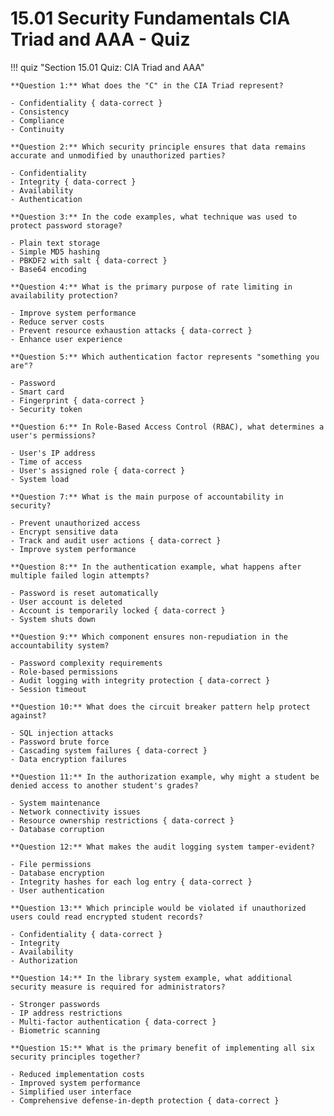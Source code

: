 # 15.01 Security Fundamentals CIA Triad and AAA - Quiz

!!! quiz "Section 15.01 Quiz: CIA Triad and AAA"

    **Question 1:** What does the "C" in the CIA Triad represent?

    - Confidentiality { data-correct }
    - Consistency
    - Compliance
    - Continuity

    **Question 2:** Which security principle ensures that data remains accurate and unmodified by unauthorized parties?

    - Confidentiality
    - Integrity { data-correct }
    - Availability
    - Authentication

    **Question 3:** In the code examples, what technique was used to protect password storage?

    - Plain text storage
    - Simple MD5 hashing
    - PBKDF2 with salt { data-correct }
    - Base64 encoding

    **Question 4:** What is the primary purpose of rate limiting in availability protection?

    - Improve system performance
    - Reduce server costs
    - Prevent resource exhaustion attacks { data-correct }
    - Enhance user experience

    **Question 5:** Which authentication factor represents "something you are"?

    - Password
    - Smart card
    - Fingerprint { data-correct }
    - Security token

    **Question 6:** In Role-Based Access Control (RBAC), what determines a user's permissions?

    - User's IP address
    - Time of access
    - User's assigned role { data-correct }
    - System load

    **Question 7:** What is the main purpose of accountability in security?

    - Prevent unauthorized access
    - Encrypt sensitive data
    - Track and audit user actions { data-correct }
    - Improve system performance

    **Question 8:** In the authentication example, what happens after multiple failed login attempts?

    - Password is reset automatically
    - User account is deleted
    - Account is temporarily locked { data-correct }
    - System shuts down

    **Question 9:** Which component ensures non-repudiation in the accountability system?

    - Password complexity requirements
    - Role-based permissions
    - Audit logging with integrity protection { data-correct }
    - Session timeout

    **Question 10:** What does the circuit breaker pattern help protect against?

    - SQL injection attacks
    - Password brute force
    - Cascading system failures { data-correct }
    - Data encryption failures

    **Question 11:** In the authorization example, why might a student be denied access to another student's grades?

    - System maintenance
    - Network connectivity issues
    - Resource ownership restrictions { data-correct }
    - Database corruption

    **Question 12:** What makes the audit logging system tamper-evident?

    - File permissions
    - Database encryption
    - Integrity hashes for each log entry { data-correct }
    - User authentication

    **Question 13:** Which principle would be violated if unauthorized users could read encrypted student records?

    - Confidentiality { data-correct }
    - Integrity
    - Availability
    - Authorization

    **Question 14:** In the library system example, what additional security measure is required for administrators?

    - Stronger passwords
    - IP address restrictions
    - Multi-factor authentication { data-correct }
    - Biometric scanning

    **Question 15:** What is the primary benefit of implementing all six security principles together?

    - Reduced implementation costs
    - Improved system performance
    - Simplified user interface
    - Comprehensive defense-in-depth protection { data-correct }
